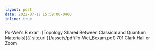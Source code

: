 ```yaml
---
layout: post
date: 2022-07-18 15:59:00-0400
inline: true
---
```


Po-Wei\'s B exam: [Topology Shared Between Classical and Quantum Materials]({{ site.url }}/assets/pdf/Po-Wei_Bexam.pdf) 701 Clark Hall or Zoom
